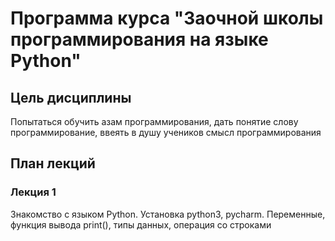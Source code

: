 # Программа курса "Заочной школы программирования на языке Python"

## Цель дисциплины

Попытаться обучить азам программирования, дать понятие слову программирование, ввеять в душу учеников смысл программирования

## План лекций


### Лекция 1

Знакомство с языком Python. Установка python3, pycharm. Переменные, функция вывода print(), типы данных, операция со строками
